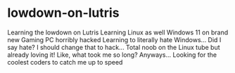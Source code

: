 # lowdown-on-lutris
Learning the lowdown on Lutris
Learning Linux as well
Windows 11 on brand new Gaming PC horribly hacked
Learning to literally hate Windows... Did I say hate? I should change that to hack...
Total noob on the Linux tube but already loving it!
Like, what took me so long? Anyways...
Looking for the coolest coders to catch me up to speed
